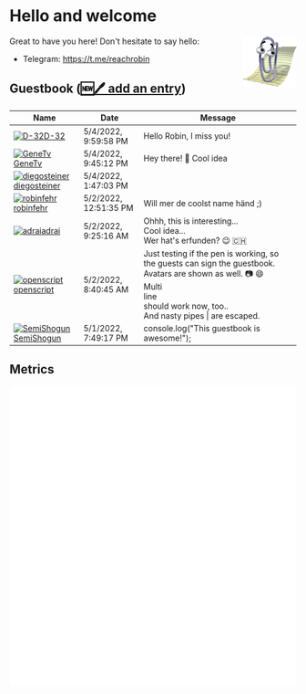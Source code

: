 # Hello and welcome

<img src="clippy.gif" alt="Clippy is wondering what is going on here" align="right" />

Great to have you here! Don't hesitate to say hello:

- Telegram: https://t.me/reachrobin

## Guestbook ([🆕🖊️ add an entry](https://github.com/openscript/openscript/issues/1#issuecomment-new))
<!-- Guestbook -->
| Name | Date | Message |
|---|---|---|
|[![D-32](https://avatars.githubusercontent.com/u/3063279?s=24&u=02c061f99ef20e2fac254a12a9b90142fa6269ec&v=4)D-32](https://github.com/D-32)|5/4/2022, 9:59:58 PM|Hello Robin, I miss you!|
|[![GeneTv](https://avatars.githubusercontent.com/u/26855063?s=24&v=4)GeneTv](https://github.com/GeneTv)|5/4/2022, 9:45:12 PM|Hey there! 👋 Cool idea|
|[![diegosteiner](https://avatars.githubusercontent.com/u/939106?s=24&u=1c16c3daaad45c5aacca1b28c81eb62abfdc1ded&v=4)diegosteiner](https://github.com/diegosteiner)|5/4/2022, 1:47:03 PM||
|[![robinfehr](https://avatars.githubusercontent.com/u/6340698?s=24&u=cc995f130c8cb32df33492c68f394b83d8bd9db3&v=4)robinfehr](https://github.com/robinfehr)|5/2/2022, 12:51:35 PM|Will mer de coolst name händ ;)|
|[![adrai](https://avatars.githubusercontent.com/u/1086194?s=24&v=4)adrai](https://github.com/adrai)|5/2/2022, 9:25:16 AM|Ohhh, this is interesting...<br />Cool idea...<br />Wer hat's erfunden? 😉 🇨🇭|
|[![openscript](https://avatars.githubusercontent.com/u/1105080?s=24&u=1066b35d8537f2e8ab791d845fb3d4aecb0e9e7f&v=4)openscript](https://github.com/openscript)|5/2/2022, 8:40:45 AM|Just testing if the pen is working, so the guests can sign the guestbook. Avatars are shown as well. 📷 😄<br />Multi<br />line<br />should work now, too..<br />And nasty pipes &#124; are escaped.|
|[![SemiShogun](https://avatars.githubusercontent.com/u/49059201?s=24&u=afeaa32f28191466b4f8c1ae408174ae304672ac&v=4)SemiShogun](https://github.com/SemiShogun)|5/1/2022, 7:49:17 PM|console.log("This guestbook is awesome!");|
<!-- /Guestbook -->

## Metrics

![My metrics](github-metrics.svg)